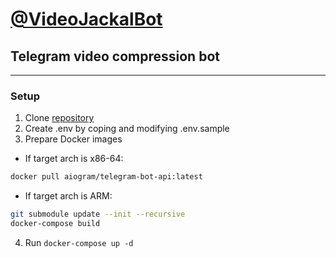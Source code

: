 # [@VideoJackalBot](https://telegram.me/VideoJackalBot)

## Telegram video compression bot
***

### Setup

1. Clone [repository](https://github.com/kaminarifox/video-jackal-bot.git)
2. Create .env by coping and modifying .env.sample
3. Prepare Docker images

- If target arch is x86-64:
```bash
docker pull aiogram/telegram-bot-api:latest
```
- If target arch is ARM: 
```bash
git submodule update --init --recursive
docker-compose build
```
4. Run `docker-compose up -d`
